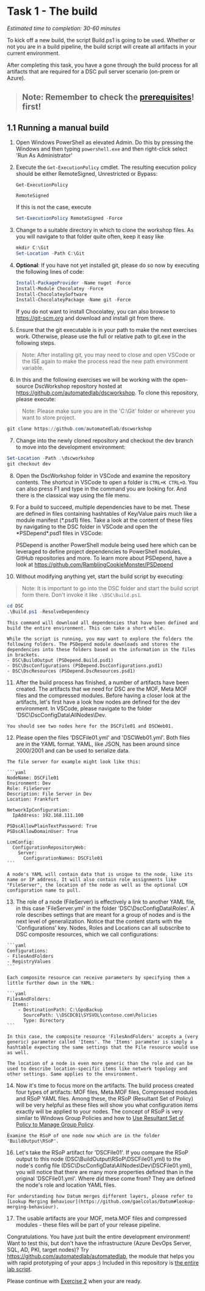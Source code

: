 # Task 1 - The build

*Estimated time to completion: 30-60 minutes*

To kick off a new build, the script Build.ps1 is going to be used. Whether or not you are in a build pipeline, the build script will create all artifacts in your current environment.

After completing this task, you have a gone through the build process for all artifacts that are required for a DSC pull server scenario (on-prem or Azure).

> ## Note: Remember to check the [prerequisites](..\CheckPrereq.ps1)! first!

## 1.1 Running a manual build

1. Open Windows PowerShell as elevated Admin. Do this by pressing the Windows and then typing ```powershell.exe``` and then right-click select 'Run As Administrator'
2. Execute the ```Get-ExecutionPolicy``` cmdlet. The resulting execution policy should be either RemoteSigned, Unrestricted or Bypass:

    ```code
    Get-ExecutionPolicy

    RemoteSigned
    ```

    If this is not the case, execute

    ```powershell
    Set-ExecutionPolicy RemoteSigned -Force
    ```

3. Change to a suitable directory in which to clone the workshop files. As you will navigate to that folder quite often, keep it easy like

    ```powershell
    mkdir C:\Git
    Set-Location -Path C:\Git
    ```

4. **Optional**: If you have not yet installed git, please do so now by executing the following lines of code:

    ```powershell
    Install-PackageProvider -Name nuget -Force
    Install-Module Chocolatey -Force
    Install-ChocolateySoftware
    Install-ChocolateyPackage -Name git -Force
    ```  

    If you do not want to install Chocolatey, you can also browse to <https://git-scm.org> and download and install git from there.

5. Ensure that the git executable is in your path to make the next exercises work. Otherwise, please use the full or relative path to git.exe in the following steps.

> Note: After installing git, you may need to close and open VSCode or the ISE again to make the process read the new path environment variable.

6. In this and the following exercises we will be working with the open-source DscWorkshop repository hosted at <https://github.com/automatedlab/dscworkshop>. To clone this repository, please execute:

> Note: Please make sure you are in the 'C:\Git' folder or wherever you want to store project.

  ```powershell
  git clone https://github.com/automatedlab/dscworkshop
  ```

7. Change into the newly cloned repository and checkout the dev branch to move into the development environment:

  ```powershell
  Set-Location -Path .\dscworkshop
  git checkout dev
  ```

8. Open the DscWorkshop folder in VSCode and examine the repository contents. The shortcut in VSCode to open a folder is ```CTRL+K CTRL+O```. You can also press F1 and type in the command you are looking for. And there is the classical way using the file menu.

9.  For a build to succeed, multiple dependencies have to be met. These are defined in files containing hashtables of Key/Value pairs much like a module manifest (*.psd1) files. Take a look at the content of these files by navigating to the DSC folder in VSCode and open the \*PSDepend\*.psd1 files in VSCode:

    PSDepend is another PowerShell module being used here which can be leveraged to define project dependencies to PowerShell modules, GitHub repositories and more.
    To learn more about PSDepend, have a look at <https://github.com/RamblingCookieMonster/PSDepend>

10. Without modifying anything yet, start the build script by executing:

> Note: It is important to go into the DSC folder and start the build script form there. Don't invoke it like ```.\DSC\Build.ps1```.

  ```powershell
  cd DSC
  .\Build.ps1 -ResolveDependency
  ```

    This command will download all dependencies that have been defined and build the entire environment. This can take a short while.

    While the script is running, you may want to explore the folders the following folders. The PSDepend module downloads and stores the dependencies into these folders based on the information in the files in brackets.
    - DSC\BuildOutput (PSDepend.Build.psd1)
    - DSC\DscConfigurations (PSDepend.DscConfigurations.psd1)
    - DSC\DscResources (PSDepend.DscResources.psd1)

11.  After the build process has finished, a number of artifacts have been created. The artifacts that we need for DSC are the MOF, Meta MOF files and the compressed modules. Before having a closer look at the artifacts, let's first have a look how nodes are defined for the dev environment. In VSCode, please navigate to the folder 'DSC\DscConfigData\AllNodes\Dev.

    You should see two nodes here for the DSCFile01 and DSCWeb01.

12.  Please open the files 'DSCFile01.yml' and 'DSCWeb01.yml'. Both files are in the YAML format. YAML, like JSON, has been around since 2000/2001 and can be used to serialize data.

    The file server for example might look like this:

    ```yaml
    NodeName: DSCFile01
    Environment: Dev
    Role: FileServer
    Description: File Server in Dev
    Location: Frankfurt

    NetworkIpConfiguration:
      IpAddress: 192.168.111.100

    PSDscAllowPlainTextPassword: True
    PSDscAllowDomainUser: True

    LcmConfig:
      ConfigurationRepositoryWeb:
        Server:
          ConfigurationNames: DSCFile01
    ```

    A node's YAML will contain data that is unique to the node, like its name or IP address. It will also contain role assignments like "FileServer", the location of the node as well as the optional LCM configuration name to pull.

13.  The role of a node (FileServer) is effectively a link to another YAML file, in this case 'FileServer.yml' in the folder 'DSC\DscConfigData\Roles'. A role describes settings that are meant for a group of nodes and is the next level of generalization. Notice that the content starts with the 'Configurations' key. Nodes, Roles and Locations can all subscribe to DSC composite resources, which we call configurations:

    ```yaml
    Configurations:
    - FilesAndFolders
    - RegistryValues
    ```

    Each composite resource can receive parameters by specifying them a little further down in the YAML:

    ```yaml
    FilesAndFolders:
      Items:
        - DestinationPath: C:\GpoBackup
          SourcePath: \\DSCDC01\SYSVOL\contoso.com\Policies
          Type: Directory
    ```

    In this case, the composite resource 'FilesAndFolders' accepts a (very generic) parameter called 'Items'. The 'Items' parameter is simply a hashtable expecting the same settings that the File resource would use as well.

    The location of a node is even more generic than the role and can be used to describe location-specific items like network topology and other settings. Same applies to the environment.

14.  Now it's time to focus more on the artifacts. The build process created four types of artifacts: MOF files, Meta.MOF files, Compressed modules and RSoP YAML files. Among these, the RSoP (Resultant Set of Policy) will be very helpful as these files will show you what configuration items exactly will be applied to your nodes. The concept of RSoP is very similar to Windows Group Policies and how to [Use Resultant Set of Policy to Manage Group Policy](https://docs.microsoft.com/en-us/previous-versions/windows/it-pro/windows-server-2012-R2-and-2012/dn789183(v=ws.11)).
    
    Examine the RSoP of one node now which are in the folder 'BuildOutput\RSoP'.
    
16.  Let's take the RSoP artifact for 'DSCFile01'. If you compare the RSoP output to this node (DSC\BuildOutput\RSoP\DSCFile01.yml) to the node's config file (DSC\DscConfigData\AllNodes\Dev\DSCFile01.yml), you will notice that there are many more properties defined than in the original 'DSCFile01.yml'. Where did these come from? They are defined the node's role and location YAML files.

    For understanding how Datum merges different layers, please refer to [Lookup Merging Behaviour](https://github.com/gaelcolas/Datum#lookup-merging-behaviour).


17. The usable artifacts are your MOF, meta.MOF files and compressed modules - these files will be part of your release pipeline.

Congratulations. You have just built the entire development environment! Want to test this, but don't have the infrastructure (Azure DevOps Server, SQL, AD, PKI, target nodes)? Try <https://github.com/automatedlab/automatedlab>, the module that helps you with rapid prototyping of your apps ;) Included in this repository is [the entire lab script](../../Lab/03.10%20Full%20Lab%20with%20DSC%20and%20TFS.ps1).

Please continue with [Exercise 2](Exercise2.md) when your are ready.
